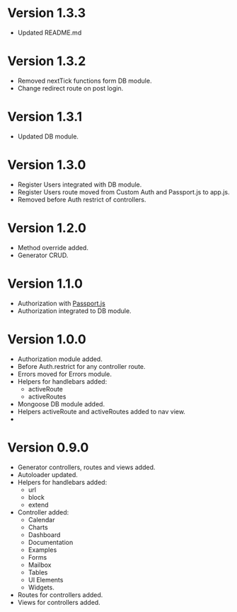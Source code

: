 # Version 1.3.3

* Updated README.md

# Version 1.3.2

* Removed nextTick functions form DB module.
* Change redirect route on post login.

# Version 1.3.1

* Updated DB module.

# Version 1.3.0

* Register Users integrated with DB module.
* Register Users route moved from Custom Auth and Passport.js to app.js.
* Removed before Auth restrict of controllers.

# Version 1.2.0

* Method override added.
* Generator CRUD. 

# Version 1.1.0

* Authorization with [Passport.js](http://passportjs.org)
* Authorization integrated to DB module.

# Version 1.0.0

* Authorization module added.
* Before Auth.restrict for any controller route.
* Errors moved for Errors module.
* Helpers for handlebars added:
	- activeRoute
	- activeRoutes
* Mongoose DB module added.
* Helpers activeRoute and activeRoutes added to nav view.
* 

# Version 0.9.0

* Generator controllers, routes and views added.
* Autoloader updated.
* Helpers for handlebars added:
	- url
	- block
	- extend
* Controller added: 
	- Calendar
	- Charts
	- Dashboard
	- Documentation
	- Examples
	- Forms
	- Mailbox
	- Tables
	- UI Elements
	- Widgets.
* Routes for controllers added.
* Views for controllers added.
